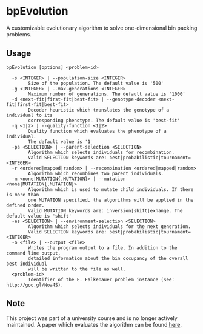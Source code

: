 bpEvolution
===========

A customizable evolutionary algorithm to solve one-dimensional bin packing problems.

Usage
-----

    bpEvolution [options] <problem-id>

      -s <INTEGER> | --population-size <INTEGER>
            Size of the population. The default value is '500'
      -g <INTEGER> | --max-generations <INTEGER>
            Maximum number of generations. The default value is '1000'
      -d <next-fit|first-fit|best-fit> | --genotype-decoder <next-fit|first-fit|best-fit>
            Decoder heuristic which translates the genotype of a individual to its
            corresponding phenotype. The default value is 'best-fit'
      -q <1|2> | --quality-function <1|2>
            Quality function which evaluates the phenotype of a individual.
            The default value is '1'
      -ps <SELECTION> | --parent-selection <SELECTION>
            Algorithm which selects individuals for recombination.
            Valid SELECTION keywords are: best|probabilistic|tournament=<INTEGER>
      -r <ordered|mapped|random> | --recombination <ordered|mapped|random>
            Algorithm which recombines two parent individuals.
      -m <none|MUTATION{,MUTATION}> | --mutation <none|MUTATION{,MUTATION}>
            Algorithm which is used to mutate child individuals. If there is more than
            one MUTATION specified, the algorithms will be applied in the defined order.
            Valid MUTATION keywords are: inversion|shift|exhange. The default value is 'shift'
      -es <SELECTION> | --environment-selection <SELECTION>
            Algorithm which selects individuals for the next generation.
            Valid SELECTION keywords are: best|probabilistic|tournament=<INTEGER>
      -o <file> | --output <file>
            Writes the program output to a file. In addition to the command line output,
            detailed information about the bin occupancy of the overall best individual
            will be written to the file as well.
      <problem-id>
            Identifier of the E. Falkenauer problem instance (see: http://goo.gl/Noa4S).

Note
----
This project was part of a university course and is no longer actively maintained. A paper which evaluates the algorithm can be found [here](doc/documentation.pdf).
